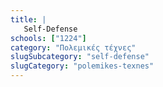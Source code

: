 ```yaml
---
title: |
   Self-Defense
schools: ["1224"]
category: "Πολεμικές τέχνες"
slugSubcategory: "self-defense"
slugCategory: "polemikes-texnes"
---
```


